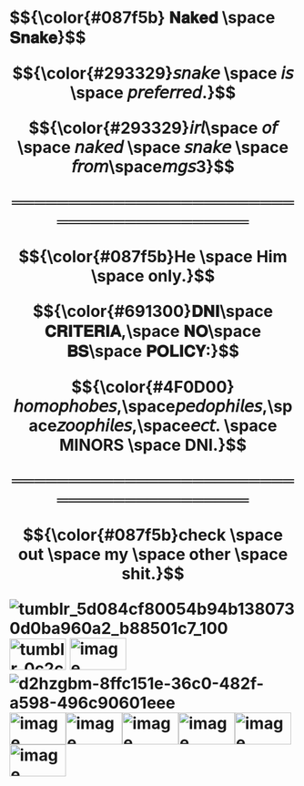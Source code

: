 <h1>$${\color{#087f5b} 𝐍𝐚𝐤𝐞𝐝 \space 𝐒𝐧𝐚𝐤𝐞}$$ 
<p align="Center">$${\color{#293329}𝘴𝘯𝘢𝘬𝘦 \space 𝘪𝘴 \space 𝘱𝘳𝘦𝘧𝘦𝘳𝘳𝘦𝘥.}$$
 <p align="Center">$${\color{#293329}𝘪𝘳𝘭\space 𝘰𝘧 \space 𝘯𝘢𝘬𝘦𝘥 \space 𝘴𝘯𝘢𝘬𝘦 \space 𝘧𝘳𝘰𝘮\space𝘮𝘨𝘴3}$$


<p align="Center">══════════════════════════════════════════
<p align="Center">$${\color{#087f5b}He \space Him \space only.}$$
<p align="Center">$${\color{#691300}𝐃𝐍𝐈\space 𝐂𝐑𝐈𝐓𝐄𝐑𝐈𝐀,\space 𝐍𝐎\space 𝐁𝐒\space 𝐏𝐎𝐋𝐈𝐂𝐘:}$$
 <p align="Center">$${\color{#4F0D00}𝘩𝘰𝘮𝘰𝘱𝘩𝘰𝘣𝘦𝘴,\space𝘱𝘦𝘥𝘰𝘱𝘩𝘪𝘭𝘦𝘴,\space𝘻𝘰𝘰𝘱𝘩𝘪𝘭𝘦𝘴,\space𝘦𝘤𝘵. \space MINORS \space DNI.}$$
<p align="Center">══════════════════════════════════════════
 <p align="Center">$${\color{#087f5b}check \space out \space my \space other \space shit.}$$


 
![tumblr_5d084cf80054b94b1380730d0ba960a2_b88501c7_100](https://github.com/user-attachments/assets/a35b0b1f-7d77-407c-9dc5-d55a89689044)
<img width="99" height="55" alt="tumblr_0c2c504e3726516ec87b5262ac4a2e35_ef07b611_100" src="https://github.com/user-attachments/assets/d6f03c88-a833-4f73-ae41-56e92fdd9eea" />
<img width="99" height="56" alt="image" src="https://github.com/user-attachments/assets/cdd81a5b-03a0-4b31-8b1f-4a294223faab" />
![d2hzgbm-8ffc151e-36c0-482f-a598-496c90601eee](https://github.com/user-attachments/assets/774bd34e-8d38-47a7-a980-d41efeb0b3c2)<img width="99" height="56" alt="image" src="https://github.com/user-attachments/assets/cfe76b81-3058-4688-9dc5-814fac680e62" /><img width="99" height="56" alt="image" src="https://github.com/user-attachments/assets/e952c360-bbc9-4830-849d-5e1a3e579636" /><img width="99" height="56" alt="image" src="https://github.com/user-attachments/assets/f225a9f7-67d2-4057-bb84-01f9a103963a" /><img width="99" height="56" alt="image" src="https://github.com/user-attachments/assets/e3b8971a-e4f6-4fea-9d43-fc5e2e925a2a" /><img width="99" height="56" alt="image" src="https://github.com/user-attachments/assets/12c11fe7-807d-43b6-ae52-3e52c0a7fc7e" />
<img width="99" height="56" alt="image" src="https://github.com/user-attachments/assets/89e04a6a-7b9d-4e42-b21b-c32274f30284" />








